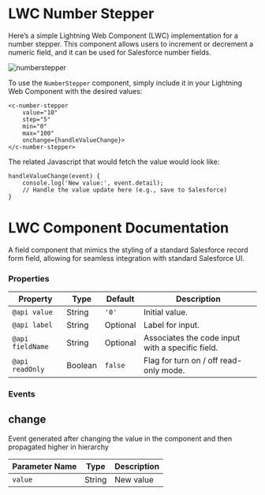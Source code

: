 # LWC Number Stepper
Here’s a simple Lightning Web Component (LWC) implementation for a number stepper. This component allows users to increment or decrement a numeric field, and it can be used for Salesforce number fields.

![numberstepper](https://github.com/user-attachments/assets/cb714a31-135a-415f-9eb4-64e54d9e6d1b)


To use the `NumberStepper` component, simply include it in your Lightning Web Component with the desired values:

```
<c-number-stepper
    value="10"
    step="5"
    min="0"
    max="100"
    onchange={handleValueChange}>
</c-number-stepper>
```

The related Javascript that would fetch the value would look like:

```
handleValueChange(event) {
    console.log('New value:', event.detail);
    // Handle the value update here (e.g., save to Salesforce)
}
```


# LWC Component Documentation

A field component that mimics the styling of a standard Salesforce record form field, allowing for seamless integration with standard Salesforce UI.

### Properties

| Property           | Type    | Default          | Description                                                                                 |
|--------------------|---------|------------------|---------------------------------------------------------------------------------------------|
| `@api value`    | String  | `'0'`   | Initial value.                                                                |
| `@api label`       | String  | Optional         | Label for input.                                                                            |
| `@api fieldName`   | String  | Optional         | Associates the code input with a specific field.                                            |
| `@api readOnly`    | Boolean | `false`          | Flag for turn on / off read-only mode.                                                      |


### Events
## change
Event generated after changing the value in the component and then propagated higher in hierarchy

| Parameter Name       | Type    | Description    |
|----------------------|---------|----------------|
| `value`                | String  | New value      |